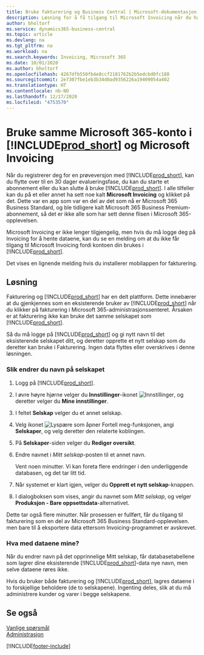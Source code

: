 ```yaml
---
title: Bruke fakturering og Business Central | Microsoft-dokumentasjon
description: Løsning for å få tilgang til Microsoft Invoicing når du har registrert deg for Dynamics 365 Business Central.
author: bholtorf
ms.service: dynamics365-business-central
ms.topic: article
ms.devlang: na
ms.tgt_pltfrm: na
ms.workload: na
ms.search.keywords: Invoicing, Microsoft 365
ms.date: 10/01/2020
ms.author: bholtorf
ms.openlocfilehash: 4267dfb550fb4e8ccf2181762b2b5edcbd0fc188
ms.sourcegitcommit: 2e7307fbe1eb3b34d0ad9356226a19409054a402
ms.translationtype: HT
ms.contentlocale: nb-NO
ms.lasthandoff: 12/17/2020
ms.locfileid: "4753570"
---
```

# <a name="using-the-same-microsoft-365-account-in-prod_short-and-microsoft-invoicing"></a>Bruke samme Microsoft 365-konto i [!INCLUDE[prod_short](includes/prod_long.md)] og Microsoft Invoicing
Når du registrerer deg for en prøveversjon med [!INCLUDE[prod_short](includes/prod_short.md)], kan du flytte over til en 30 dager evalueringsfase, du kan du starte et abonnement eller du kan slutte å bruke [!INCLUDE[prod_short](includes/prod_short.md)]. I alle tilfeller kan du på et eller annet ha sett noe kalt **Microsoft Invoicing** og klikket på det. Dette var en app som var en del av det som nå er Microsoft 365 Business Standard, og ble tidligere kalt Microsoft 365 Business Premium-abonnement, så det er ikke alle som har sett denne flisen i Microsoft 365-opplevelsen.  

Microsoft Invoicing er ikke lenger tilgjengelig, men hvis du må logge deg på Invoicing for å hente dataene, kan du se en melding om at du ikke får tilgang til Microsoft Invoicing fordi kontoen din brukes i [!INCLUDE[prod_short](includes/prod_short.md)].  

Det vises en lignende melding hvis du installerer mobilappen for fakturering.  

## <a name="workaround"></a>Løsning
Fakturering og [!INCLUDE[prod_short](includes/prod_short.md)] har en delt plattform. Dette innebærer at du gjenkjennes som en eksisterende bruker av [!INCLUDE[prod_short](includes/prod_short.md)] når du klikker på fakturering i Microsoft 365-administrasjonssenteret. Årsaken er at fakturering ikke kan bruke det samme selskapet som [!INCLUDE[prod_short](includes/prod_short.md)].  

Så du må logge på [!INCLUDE[prod_short](includes/prod_short.md)] og gi nytt navn til det eksisterende selskapet ditt, og deretter opprette et nytt selskap som du deretter kan bruke i Fakturering. Ingen data flyttes eller overskrives i denne løsningen.

### <a name="to-rename-your-company"></a>Slik endrer du navn på selskapet
1. Logg på [!INCLUDE[prod_short](includes/prod_short.md)].
2. I øvre høyre hjørne velger du **Innstillinger**-ikonet ![Innstillinger](media/ui-experience/settings_icon_small.png "Innstillinger-ikon for rollesenter"), og deretter velger du **Mine innstillinger**.
3. I feltet **Selskap** velger du et annet selskap.
4. Velg ikonet ![Lyspære som åpner Fortell meg-funksjonen](media/ui-search/search_small.png "Fortell hva du vil gjøre"), angi **Selskaper**, og velg deretter den relaterte koblingen.  
5. På **Selskaper**-siden velger du **Rediger oversikt**.  
6. Endre navnet i *Mitt selskap*-posten til et annet navn.  

    Vent noen minutter. Vi kan foreta flere endringer i den underliggende databasen, og det tar litt tid.
7.  Når systemet er klart igjen, velger du **Opprett et nytt selskap**-knappen.  
8.  I dialogboksen som vises, angir du navnet som *Mitt selskap*, og velger **Produksjon - Bare oppsettsdata**-alternativet.  

Dette tar også flere minutter. Når prosessen er fullført, får du tilgang til fakturering som en del av Microsoft 365 Business Standard-opplevelsen. men bare til å eksportere data ettersom Invoicing-programmet er avskrevet.  

### <a name="what-about-my-data"></a>Hva med dataene mine?
Når du endrer navn på det opprinnelige Mitt selskap, får databasetabellene som lagrer dine eksisterende [!INCLUDE[prod_short](includes/prod_short.md)]-data nye navn, men selve dataene røres ikke.  

Hvis du bruker både fakturering og [!INCLUDE[prod_short](includes/prod_short.md)], lagres dataene i to forskjellige beholdere (de to selskapene). Ingenting deles, slik at du må administrere kunder og varer i begge selskapene.  

## <a name="see-also"></a>Se også
[Vanlige spørsmål](across-faq.md)  
[Administrasjon](admin-setup-and-administration.md)  


[!INCLUDE[footer-include](includes/footer-banner.md)]